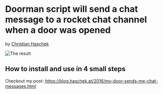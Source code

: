 # Doorman script will send a chat message to a rocket chat channel when a door was opened
by [Christian Haschek](https://blog.haschek.at)

![The result](https://www.pictshare.net/a3939806c5.jpg)

## How to install and use in 4 small steps

Checkout my post: https://blog.haschek.at/2016/my-door-sends-me-chat-messages.html